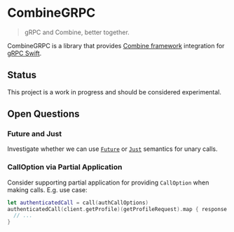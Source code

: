 # CombineGRPC

> gRPC and Combine, better together.

CombineGRPC is a library that provides [Combine framework](https://developer.apple.com/documentation/combine) integration for [gRPC Swift](https://github.com/grpc/grpc-swift).

## Status

This project is a work in progress and should be considered experimental.

## Open Questions

### Future and Just

Investigate whether we can use [`Future`](https://developer.apple.com/documentation/combine/future) or [`Just`](https://developer.apple.com/documentation/combine/just) semantics for unary calls.

### CallOption via Partial Application

Consider supporting partial application for providing `CallOption` when making calls. E.g. use case:

```swift
let authenticatedCall = call(authCallOptions)
authenticatedCall(client.getProfile)(getProfileRequest).map { response in
  // ...
}
```
